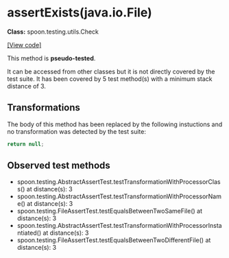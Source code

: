 # assertExists(java.io.File)

**Class:** spoon.testing.utils.Check

[[View code]](https://github.com/INRIA/spoon/blob/fd878bc71b73fc1da82356eaa6578f760c70f0de/src/main/java//spoon/testing/utils/Check.java#L36)

This method is **pseudo-tested**.


It can be accessed from other classes but it is not directly covered by the test suite. 
It has been covered by 5 test method(s) with a minimum stack distance of 3.

## Transformations


The body of this method has been replaced by the following instuctions and no transformation was detected by the test suite:

```Java
return null;
```





## Observed test methods

* spoon.testing.AbstractAssertTest.testTransformationWithProcessorClass() at distance(s): 3
* spoon.testing.AbstractAssertTest.testTransformationWithProcessorName() at distance(s): 3
* spoon.testing.FileAssertTest.testEqualsBetweenTwoSameFile() at distance(s): 3
* spoon.testing.AbstractAssertTest.testTransformationWithProcessorInstantiated() at distance(s): 3
* spoon.testing.FileAssertTest.testEqualsBetweenTwoDifferentFile() at distance(s): 3

